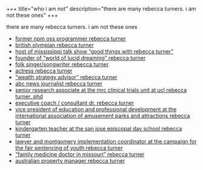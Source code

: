 +++
title="who i am not"
description="there are many rebecca turners. i am not these ones"
+++

there are many rebecca turners. i am not these ones

* [former npm oss programmer rebecca turner][4]
* [british olympian rebecca turner][1]
* [host of mississippi talk show “good things with rebecca turner”][2]
* [founder of “world of lucid dreaming” rebecca turner][3]
* [folk singer/songwriter rebecca turner][5]
* [actress rebecca turner][6]
* [“wealth strategy advisor” rebecca turner][7]
* [abc news journalist rebecca turner][8]
* [senior research associate at the mrc clinical trials unit at ucl rebecca
  turner, phd][9]
* [executive coach / consultant dr. rebecca turner][10]
* [vice president of education and professional development at the international association of amusement parks and attractions rebecca turner][11]
* [kindergarten teacher at the san jose episcopal day school rebecca turner][12]
* [lawyer and montgomery implementation coordinator at the campaign for the
  fair sentencing of youth rebecca turner][13]
* [“family medicine doctor in missouri” rebecca turner][14]
* [australian property manager rebecca turner][15]


[1]: https://en.m.wikipedia.org/wiki/Rebecca_Turner
[2]: https://www.supertalk.fm/shows/goodthings/
[3]: http://www.world-of-lucid-dreaming.com/lucid-dreamer.html
[4]: https://twitter.com/rebeccaorg
[5]: http://rebeccaturner.net/
[6]: https://www.imdb.com/name/nm4576641/
[7]: http://www.wealthstrategyadvisors.net/
[8]: https://twitter.com/rebeccasturner
[9]: https://iris.ucl.ac.uk/iris/browse/profile?upi=RTURN24
[10]: http://rebeccaturnerconsulting.com/about.html
[11]: http://www.iaapa.org/news/iaapa-press-office/rebecca-turner-joins-iaapa-as-vice-president-of-education-professional-development-and-training-services
[12]: http://sjeds.org/private-christian-elementary-school-jacksonville-fl/faculty-staff/
[13]: https://www.fairsentencingofyouth.org/team/turner/
[14]: https://health.usnews.com/doctors/rebecca-turner-568245
[15]: https://www.littlerealestate.com.au/our-team/rebecca-turner
